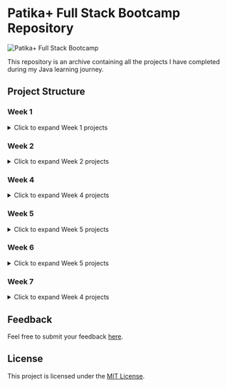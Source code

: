 # Patika+ Full Stack Bootcamp Repository

![Patika+ Full Stack Bootcamp](https://github.com/deerborg/Patika-Hub/assets/152931069/f524418e-39f0-4696-8c70-1bf1cfa8f862)

This repository is an archive containing all the projects I have completed during my Java learning journey.

## Project Structure

### Week 1

<details>
<summary>Click to expand Week 1 projects</summary>

| #   | Project Name                            | Source Code                                           |
| --- | --------------------------------------- | ----------------------------------------------------- |
| 1   | ATM                                     | [Source](https://github.com/deerborg/Patika-Hub/tree/main/1-Week_Practices/ATM/src)              |
| 2   | Add the Number                          | [Source](https://github.com/deerborg/Patika-Hub/blob/main/1-Week_Practices/AddtheNumber/src/Main.java) |
| 3   | Average Calculator                      | [Source](https://github.com/deerborg/Patika-Hub/blob/main/1-Week_Practices/AvarageCalculator/src/Main.java) |
| 4   | BMI                                     | [Source](https://github.com/deerborg/Patika-Hub/tree/main/1-Week_Practices/BMI/src/bm%C4%B1)        |
| 5   | Bigger Value                            | [Source](https://github.com/deerborg/Patika-Hub/tree/main/1-Week_Practices/BiggerValue/src)           |
| 6   | Circle Area                             | [Source](https://github.com/deerborg/Patika-Hub/tree/main/1-Week_Practices/CalculateCircleArea)      |
| 7   | Calculator                              | [Source](https://github.com/deerborg/Patika-Hub/tree/main/1-Week_Practices/Calculator)               |
| 8   | Cashier Program                         | [Source](https://github.com/deerborg/Patika-Hub/tree/main/1-Week_Practices/CashierProgram)           |
| 9   | China Zodiac                            | [Source](https://github.com/deerborg/Patika-Hub/tree/main/1-Week_Practices/ChineZodiac)              |
| 10  | Diamond Print                           | [Source](https://github.com/deerborg/Patika-Hub/tree/main/1-Week_Practices/DiamondPrint)             |
| 11  | Ebob-Ekok                               | [Source](https://github.com/deerborg/Patika-Hub/tree/main/1-Week_Practices/EBOBEKOK)                |
| 12  | Exponential Calculus                   | [Source](https://github.com/deerborg/Patika-Hub/tree/main/1-Week_Practices/ExponentialCalculus)      |
| 13  | Exponential Number                      | [Source](https://github.com/deerborg/Patika-Hub/tree/main/1-Week_Practices/ExponentialNum)           |
| 14  | Fibonacci Calculator                   | [Source](https://github.com/deerborg/Patika-Hub/tree/main/1-Week_Practices/FibonacciCalculation)     |
| 15  | Exponential Number (3-4)               | [Source](https://github.com/deerborg/Patika-Hub/blob/main/1-Week_Practices/FourandFive/src/Main.java) |
| 16  | Hermonica                               | [Source](https://github.com/deerborg/Patika-Hub/tree/main/1-Week_Practices/Hermonica)                |
| 17  | Horoscope                               | [Source](https://github.com/deerborg/Patika-Hub/tree/main/1-Week_Practices/Horoscope)                |
| 18  | Inverted Triangle                       | [Source](https://github.com/deerborg/Patika-Hub/tree/main/1-Week_Practices/InvertedTriangle)         |
| 19  | Leap Year                               | [Source](https://github.com/deerborg/Patika-Hub/tree/main/1-Week_Practices/LeapYear)                 |
| 20  | Matris                                  | [Source](https://github.com/deerborg/Patika-Hub/tree/main/1-Week_Practices/MatrisT)                 |
| 21  | Odd Number                              | [Source](https://github.com/deerborg/Patika-Hub/tree/main/1-Week_Practices/OddNumber)               |
| 22  | Perfect Number                          | [Source](https://github.com/deerborg/Patika-Hub/tree/main/1-Week_Practices/PerfectNumber)            |
| 23  | Prime Number                            | [Source](https://github.com/deerborg/Patika-Hub/tree/main/1-Week_Practices/PrimeNumber)              |
| 24  | Register Login                          | [Source](https://github.com/deerborg/Patika-Hub/tree/main/1-Week_Practices/RegisterLogin)            |
| 25  | Activity                                | [Source](https://github.com/deerborg/Patika-Hub/tree/main/1-Week_Practices/SuggestanEvent)          |
| 26  | Tax Calculation                         | [Source](https://github.com/deerborg/Patika-Hub/tree/main/1-Week_Practices/TaxCalculation)           |
| 27  | Taximeter                               | [Source](https://github.com/deerborg/Patika-Hub/tree/main/1-Week_Practices/TaxiMeter)                |
| 28  | Ticket                                  | [Source](https://github.com/deerborg/Patika-Hub/tree/main/1-Week_Practices/Ticket)                   |
| 29  | Type Casting                            | [Source](https://github.com/deerborg/Patika-Hub/tree/main/1-Week_Practices/TipDonusumleri)           |
| 30  | Triangle Area                           | [Source](https://github.com/deerborg/Patika-Hub/tree/main/1-Week_Practices/TriangleArea)             |

</details>

### Week 2

<details>
<summary>Click to expand Week 2 projects</summary>

| #   | Project Name                            | Source Code                                           |
| --- | --------------------------------------- | ----------------------------------------------------- |
| 1   | Exponential Method                      | [Source](https://github.com/deerborg/Patika-Hub/tree/main/2-Week_Practices/ExponenMethod)          |
| 2   | Method Calculator                       | [Source](https://github.com/deerborg/Patika-Hub/tree/main/2-Week_Practices/MethodInCalculator)     |
| 3   | Prime Number Method                     | [Source](https://github.com/deerborg/Patika-Hub/tree/main/2-Week_Practices/PrimeNumberMethod)      |
| 4   | Print Loop                              | [Source](https://github.com/deerborg/Patika-Hub/tree/main/2-Week_Practices/PrintLoop)               |
| 5   | Salary Calculation                      | [Source](https://github.com/deerborg/Patika-Hub/tree/main/2-Week_Practices/SalaryCalculator)        |
| 6   | Student Information                     | [Source](https://github.com/deerborg/Patika-Hub/tree/main/2-Week_Practices/StudentInformation)       |
| 7   | isPolindrom                             | [Source](https://github.com/deerborg/Patika-Hub/tree/main/2-Week_Practices/isPolindrom)            |
| 8   | Box Ring                                | [Source](https://github.com/deerborg/Patika-Hub/tree/main/2-Week_Practices/BoxRing)                |
| 9   | Salary Calculation                      | [Source](https://github.com/deerborg/Patika-Hub/tree/main/2-Week_Practices/SalaryCalculator/src)    |
| 10  | Polindrom Calculation                   | [Source](https://github.com/deerborg/Patika-Hub/blob/main/2-Week_Practices/PolindromCalculation/src/Main.java) |

</details>

### Week 4

<details>
<summary>Click to expand Week 4 projects</summary>

| #   | Project Name          | Source Code                                           |
| --- |-----------------------| ----------------------------------------------------- |
| 1   | Adventure Game        | [Source](https://github.com/deerborg/Patika-Hub/tree/main/4-Week_Practices/AdventureGame/src)          |
| 2   | List Class            | [Source](https://github.com/deerborg/Patika-Hub/tree/main/4-Week_Practices/ListClass/src)     |


</details>

### Week 5

<details>
<summary>Click to expand Week 5 projects</summary>

| #   | Project Name          | Source Code                                           |
| --- |-----------------------| ----------------------------------------------------- |
| 1   | Book Sorter           | [Source](https://github.com/deerborg/Patika-Hub/tree/main/5-Week_Practices/BookSort/src)          |
| 2   | SQL-1                 | [Source](https://github.com/deerborg/Patika-Hub/tree/main/5-Week_Practices/SQL1)     |
| 3   | Try-Catch             | [Source](https://github.com/deerborg/Patika-Hub/tree/main/5-Week_Practices/TryCatch/src)      |
| 4   | Words                 | [Source](https://github.com/deerborg/Patika-Hub/tree/main/5-Week_Practices/Words/src)               |
| 5   | Patika Store                 | [Source](https://github.com/deerborg/Patika-Hub/tree/main/5-Week_Practices/PatikaStore/src)               |


</details>

### Week 6

<details>
<summary>Click to expand Week 5 projects</summary>

| # | Project Name   | Source Code                                           |
|---|----------------| ----------------------------------------------------- |
| 1 | File Input Sum | [Source](https://github.com/deerborg/Patika-Hub/tree/main/6-Week_Practices/FileInputSum)          |
| 2 | Notepad        | [Source](https://github.com/deerborg/Patika-Hub/tree/main/6-Week_Practices/Notepad)     |
| 3 | SQL - 2        | [Source](https://github.com/deerborg/Patika-Hub/tree/main/6-Week_Practices/SQL-2)      |
| 4 | SQL - 3        | [Source](https://github.com/deerborg/Patika-Hub/tree/main/6-Week_Practices/SQL-3)               |
| 5 | SQL - 4        | [Source](https://github.com/deerborg/Patika-Hub/tree/main/6-Week_Practices/SQL-4)               |
| 6 | SQL - 5        | [Source](https://github.com/deerborg/Patika-Hub/tree/main/6-Week_Practices/SQL-5)               |
| 7 | Database Connector| [Source](https://github.com/deerborg/Patika-Hub/tree/main/6-Week_Practices/DB_App/src)               |


</details>

### Week 7

<details>
<summary>Click to expand Week 4 projects</summary>

| #   | Project Name          | Source Code                                           |
| --- |-----------------------| ----------------------------------------------------- |
| 1   | Rent a Car GUI        | [Source](https://github.com/deerborg/Patika-Hub/tree/main/7-Week_Practices/Rent%20A%20Car/src)          |


</details>

## Feedback

Feel free to submit your feedback [here](https://dborg.art/contact).

## License

This project is licensed under the [MIT License](https://choosealicense.com/licenses/mit/).
